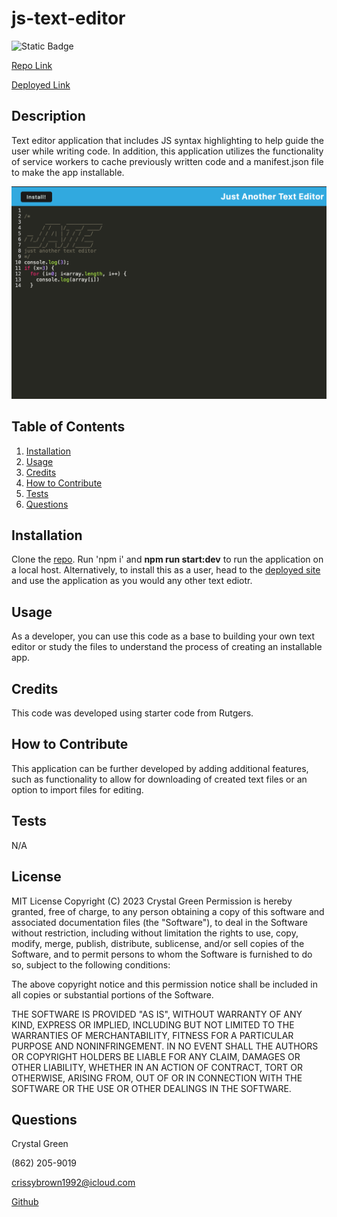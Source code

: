 # js-text-editor
![Static Badge](https://img.shields.io/badge/License-MIT-green)


[Repo Link](https://github.com/crissyg923/installable-text-editor)

[Deployed Link](https://powerful-island-25507-2fbe7a244936.herokuapp.com/)

## Description
Text editor application that includes JS syntax highlighting to help guide the user while writing code.  In addition, this application utilizes the functionality of service workers to  cache previously written code and a manifest.json file to make the app installable.

![Site Screenshot](./client/src/images/appphoto.png)

## Table of Contents

1. [Installation](#installation)
2. [Usage](#usage)
3. [Credits](#credits)
4. [How to Contribute](#how-to-contribute)
5. [Tests](#tests)
6. [Questions](#questions)

## Installation
Clone the [repo](https://github.com/crissyg923/installable-text-editor).  Run 'npm i' and **npm run start:dev** to run the application on a local host.  Alternatively, to install this  as a user, head to the [deployed site](https://powerful-island-25507-2fbe7a244936.herokuapp.com/) and use the application as you would any other text ediotr.

## Usage
As a developer, you can use this code as a base to building your own text editor or study the files to understand the process of creating an installable app.

## Credits
This code was developed using starter code from Rutgers.

## How to Contribute
This application can be further developed by adding additional features, such as functionality to allow for downloading of created text files or an option to import files for editing.

## Tests
N/A

## License
MIT License
        Copyright (C) 2023 Crystal Green
        Permission is hereby granted, free of charge, to any person obtaining a copy
of this software and associated documentation files (the "Software"), to deal
in the Software without restriction, including without limitation the rights
to use, copy, modify, merge, publish, distribute, sublicense, and/or sell
copies of the Software, and to permit persons to whom the Software is
furnished to do so, subject to the following conditions:

The above copyright notice and this permission notice shall be included in all
copies or substantial portions of the Software.

THE SOFTWARE IS PROVIDED "AS IS", WITHOUT WARRANTY OF ANY KIND, EXPRESS OR
IMPLIED, INCLUDING BUT NOT LIMITED TO THE WARRANTIES OF MERCHANTABILITY,
FITNESS FOR A PARTICULAR PURPOSE AND NONINFRINGEMENT. IN NO EVENT SHALL THE
AUTHORS OR COPYRIGHT HOLDERS BE LIABLE FOR ANY CLAIM, DAMAGES OR OTHER
LIABILITY, WHETHER IN AN ACTION OF CONTRACT, TORT OR OTHERWISE, ARISING FROM,
OUT OF OR IN CONNECTION WITH THE SOFTWARE OR THE USE OR OTHER DEALINGS IN THE
SOFTWARE. 

## Questions
Crystal Green

(862) 205-9019

crissybrown1992@icloud.com

[Github](https://github.com/crissyg923)